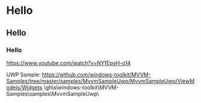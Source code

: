 # Hello
## Hello
### Hello

https://www.youtube.com/watch?v=NYfEpvH-o14

UWP Sample:
  https://github.com/windows-toolkit/MVVM-Samples/tree/master/samples/MvvmSampleUwp/MvvmSampleUwp/ViewModels/Widgets
  \gh\s\windows-toolkit\MVVM-Samples\samples\MvvmSampleUwp\